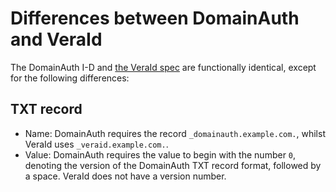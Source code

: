 # Differences between DomainAuth and VeraId

The DomainAuth I-D and [the VeraId spec](https://veraid.net/spec/) are functionally identical, except for the following differences:

## TXT record

- Name: DomainAuth requires the record `_domainauth.example.com.`, whilst VeraId uses `_veraid.example.com.`.
- Value: DomainAuth requires the value to begin with the number `0`, denoting the version of the DomainAuth TXT record format, followed by a space. VeraId does not have a version number.

